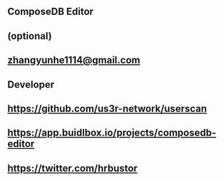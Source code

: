 ## ComposeDB Editor

## <YOUR FULL NAME> (optional)

## zhangyunhe1114@gmail.com
  
## Developer
  
## https://github.com/us3r-network/userscan
  
## https://app.buidlbox.io/projects/composedb-editor
  
## https://twitter.com/hrbustor

